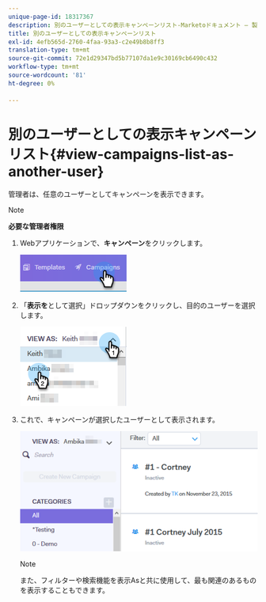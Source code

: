 ```yaml
---
unique-page-id: 18317367
description: 別のユーザーとしての表示キャンペーンリスト-Marketoドキュメント — 製品ドキュメント
title: 別のユーザーとしての表示キャンペーンリスト
exl-id: 4efb565d-2760-4faa-93a3-c2e49b8b8ff3
translation-type: tm+mt
source-git-commit: 72e1d29347bd5b77107da1e9c30169cb6490c432
workflow-type: tm+mt
source-wordcount: '81'
ht-degree: 0%

---
```


# 別のユーザーとしての表示キャンペーンリスト{#view-campaigns-list-as-another-user}

管理者は、任意のユーザーとしてキャンペーンを表示できます。

>[!NOTE]
>
>**必要な管理者権限**

1. Webアプリケーションで、**キャンペーン**&#x200B;をクリックします。

   ![](assets/one-5.png)

1. 「**表示を**&#x200B;として選択」ドロップダウンをクリックし、目的のユーザーを選択します。

   ![](assets/two-4.png)

1. これで、キャンペーンが選択したユーザーとして表示されます。

   ![](assets/three-4.png)

   >[!NOTE]
   >
   >また、フィルターや検索機能を表示Asと共に使用して、最も関連のあるものを表示することもできます。
